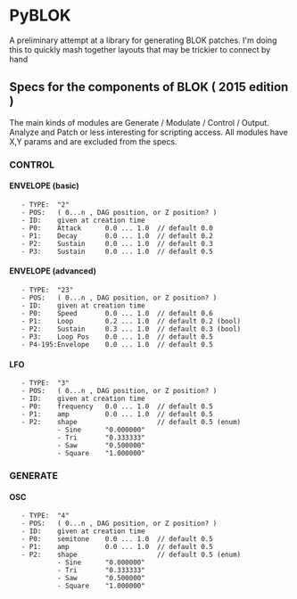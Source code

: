 # PyBLOK

A preliminary attempt at a library for generating BLOK patches. I'm doing this to quickly mash together layouts that may be trickier to connect by hand

## Specs for the components of BLOK ( 2015 edition )

The main kinds of modules are Generate / Modulate / Control / Output. Analyze and Patch or less interesting for scripting access. All modules have X,Y params and are excluded from the specs.

### CONTROL

#### ENVELOPE (basic)

```
   - TYPE:  "2"
   - POS:   ( 0...n , DAG position, or Z position? )     
   - ID:    given at creation time
   - P0:    Attack      0.0 ... 1.0  // default 0.0
   - P1:    Decay       0.0 ... 1.0  // default 0.2
   - P2:    Sustain     0.0 ... 1.0  // default 0.3
   - P3:    Sustain     0.0 ... 1.0  // default 0.5
```

#### ENVELOPE (advanced)

```
   - TYPE:  "23"
   - POS:   ( 0...n , DAG position, or Z position? )     
   - ID:    given at creation time
   - P0:    Speed       0.0 ... 1.0  // default 0.6
   - P1:    Loop        0.2 ... 1.0  // default 0.2 (bool)
   - P2:    Sustain     0.3 ... 1.0  // default 0.3 (bool)
   - P3:    Loop Pos    0.0 ... 1.0  // default 0.5
   - P4-195:Envelope    0.0 ... 1.0  // default 0.5
```

#### LFO

```
   - TYPE:  "3"
   - POS:   ( 0...n , DAG position, or Z position? )     
   - ID:    given at creation time
   - P0:    frequency   0.0 ... 1.0  // default 0.5
   - P1:    amp         0.0 ... 1.0  // default 0.5
   - P2:    shape                    // default 0.5 (enum)
            - Sine      "0.000000"
            - Tri       "0.333333"
            - Saw       "0.500000"
            - Square    "1.000000"
```


### GENERATE 

#### OSC
```
   - TYPE:  "4"
   - POS:   ( 0...n , DAG position, or Z position? )     
   - ID:    given at creation time
   - P0:    semitone    0.0 ... 1.0  // default 0.5
   - P1:    amp         0.0 ... 1.0  // default 0.5
   - P2:    shape                    // default 0.5 (enum)
            - Sine      "0.000000"
            - Tri       "0.333333"
            - Saw       "0.500000"
            - Square    "1.000000"
```

